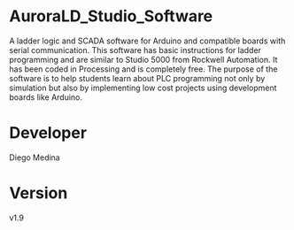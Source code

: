 # AuroraLD_Studio_Software
A ladder logic and SCADA software for Arduino and compatible boards with serial communication. This software has basic instructions for ladder programming and are similar to Studio 5000 from Rockwell Automation. It has been coded in Processing and is completely free. The purpose of the software is to help students learn about PLC programming not only by simulation but also by implementing low cost projects using development boards like Arduino.

# Developer
Diego Medina

# Version
v1.9
